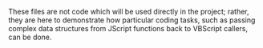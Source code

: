 These files are not code which will be used directly in the project; rather, they are here to demonstrate how particular coding tasks, such as passing complex data structures from JScript functions back to VBScript callers, can be done.
